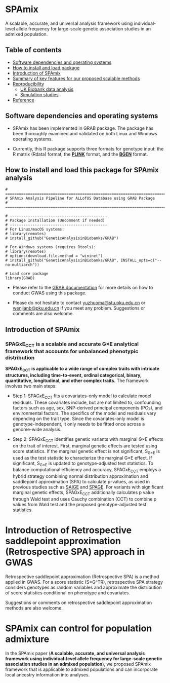 # SPAmix
A scalable, accurate, and universal analysis framework using individual-level allele frequency for large-scale genetic association studies in an admixed population.


## Table of contents
  * [Software dependencies and operating systems](#Software-dependencies-and-operating-systems)
  * [How to install and load package](#How-to-install-and-load-package-for-SPAmix-analysis)
  * [Introduction of SPAmix](#Introduction-of-SPAmix)
  * [Summary of key features for our proposed scalable methods](#Summary-of-key-features-for-our-proposed-scalable-methods)
  * [Reproducibility](#Reproducibility)
      * [UK Biobank data analysis](#UK-Biobank-data-analysis)
      * [Simulation studies](#Simulation-studies)
  * [Reference](#Reference)


## Software dependencies and operating systems

- SPAmix has been implemented in GRAB package. The package has been thoroughly examined and validated on both Linux and Windows operating systems.

- Currently, this R package supports three formats for genotype input: the R matrix (Rdata) format, the [**PLINK**](https://www.cog-genomics.org/plink2/) format, and the [**BGEN**](https://www.chg.ox.ac.uk/~gav/bgen_format/index.html) format.

## How to install and load this package for SPAmix analysis
```
# ========================================================================
# SPAmix Analysis Pipeline for ALLofUS Database using GRAB Package
# ========================================================================

# -------------------------------------------
# Package Installation (Uncomment if needed)
# -------------------------------------------
# For Linux/macOS systems:
# library(remotes)  
# install_github("GeneticAnalysisinBiobanks/GRAB")  

# For Windows systems (requires Rtools):
# library(remotes)
# options(download.file.method = "wininet")
# install_github("GeneticAnalysisinBiobanks/GRAB", INSTALL_opts=c("--no-multiarch"))

# Load core package
library(GRAB)
```

- Please refer to the [GRAB documentation](https://wenjianbi.github.io/grab.github.io/docs/approach_SPACox.html) for more details on how to conduct GWAS using this package.

- Please do not hesitate to contact yuzhuoma@stu.pku.edu.cn or wenjianb@pku.edu.cn if you meet any problem. Suggestions or comments are also welcome.

## Introduction of SPAmix 

### SPAGxE<sub>CCT</sub> is a scalable and accurate G×E analytical framework that accounts for unbalanced phenotypic distribution

**SPAGxE<sub>CCT</sub> is applicable to a wide range of complex traits with intricate structures, including time-to-event, ordinal categorical, binary, quantitative, longitudinal, and other complex traits.** The framework involves two main steps:

- Step 1: SPAGxE<sub>CCT</sub> fits a covariates-only model to calculate model residuals. These covariates include, but are not limited to, confounding factors such as age, sex, SNP-derived principal components (PCs), and environmental factors. The specifics of the model and residuals vary depending on the trait type. Since the covariates-only model is genotype-independent, it only needs to be fitted once across a genome-wide analysis.

- Step 2: SPAGxE<sub>CCT</sub> identifies genetic variants with marginal G×E effects on the trait of interest. First, marginal genetic effects are tested using score statistics. If the marginal genetic effect is not significant, S<sub>G×E</sub> is used as the test statistic to characterize the marginal G×E effect. If significant, S<sub>G×E</sub> is updated to genotype-adjusted test statistics. To balance computational efficiency and accuracy, SPAGxE<sub>CCT</sub> employs a hybrid strategy combining normal distribution approximation and saddlepoint approximation (SPA) to calculate p-values, as used in previous studies such as [SAIGE](https://saigegit.github.io/SAIGE-doc/) and [SPAGE](https://github.com/WenjianBI/SPAGE). For variants with significant marginal genetic effects, SPAGxE<sub>CCT</sub> additionally calculates p value through Wald test and uses Cauchy combination (CCT) to combine p values from Wald test and the proposed genotype-adjusted test statistics.



# Introduction of Retrospective saddlepoint approximation (Retrospective SPA) approach in GWAS

Retrospective saddlepoint approximation (Retrospective SPA) is a method applied in GWAS. For a score statistic (S=G^TR), retrospective SPA strategy considers genotypes as random variables and approximate the distribution of score statistics conditional on phenotype and covariates.

Suggestions or comments on retrospective saddlepoint approximation methods are also welcome.

# SPAmix can control for population admixture

In the SPAmix paper (**A scalable, accurate, and universal analysis framework using individual-level allele frequency for large-scale genetic association studies in an admixed population**), we proposed SPAmix framework that is applicable to admixed populations and can incorporate local ancestry information into analyses. 

